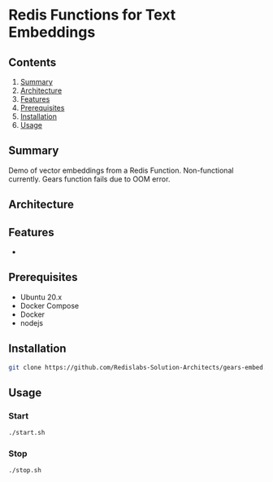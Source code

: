 # Redis Functions for Text Embeddings

## Contents
1.  [Summary](#summary)
2.  [Architecture](#architecture)
3.  [Features](#features)
4.  [Prerequisites](#prerequisites)
5.  [Installation](#installation)
6.  [Usage](#usage)

## Summary <a name="summary"></a>
Demo of vector embeddings from a Redis Function.  Non-functional currently.  Gears
function fails due to OOM error. 

## Architecture <a name="architecture"></a>



## Features <a name="features"></a>
- 

## Prerequisites <a name="prerequisites"></a>
- Ubuntu 20.x
- Docker Compose
- Docker
- nodejs

## Installation <a name="installation"></a>
```bash
git clone https://github.com/Redislabs-Solution-Architects/gears-embed.git && cd gears-embed && npm install
```

## Usage <a name="usage"></a>
### Start
```bash
./start.sh
```
### Stop
```bash
./stop.sh
```